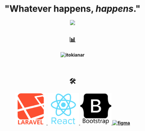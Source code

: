 <h1 align="center"> "Whatever happens, <strong> <em>happens</em><strong>."</h1>

<div id="header" align="center">
  <img src="https://media.giphy.com/media/J3MPB75dHsHQ1ZSFnK/giphy.gif" width="100"/>
</div>

<h2 align="center"> 📊 </h3>
<p align="center"><img align="center" src="https://github-readme-streak-stats.herokuapp.com/?user=itokianar&" alt="itokianar" /></p>

<p align="center"> </p>

<br>
<h2 align="center"> 🛠 </h3>
<p align="center">
  <a href="https://laravel.com/" target="_blank" rel="noreferrer"> <img src="https://raw.githubusercontent.com/devicons/devicon/master/icons/laravel/laravel-plain-wordmark.svg" alt="laravel" width="100" height="100"/> </a>
  <a href="https://reactjs.org/" target="_blank" rel="noreferrer"> <img src="https://raw.githubusercontent.com/devicons/devicon/master/icons/react/react-original-wordmark.svg" alt="react" width="100" height="100"/> </a> 
  <a href="https://getbootstrap.com" target="_blank" rel="noreferrer"> <img src="https://raw.githubusercontent.com/devicons/devicon/master/icons/bootstrap/bootstrap-plain-wordmark.svg" alt="bootstrap" width="100" height="100"/> </a>
  <a href="https://www.figma.com/" target="_blank" rel="noreferrer"> <img src="https://www.vectorlogo.zone/logos/figma/figma-icon.svg" alt="figma" width="100" height="100"/> </a>
</p>





